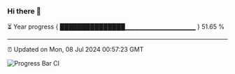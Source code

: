 ### Hi there 👋

⏳ Year progress { ███████████████▁▁▁▁▁▁▁▁▁▁▁▁▁▁▁ } 51.65 %

---

⏰ Updated on Mon, 08 Jul 2024 00:57:23 GMT

![Progress Bar CI](https://github.com/liununu/liununu/workflows/Progress%20Bar%20CI/badge.svg)
